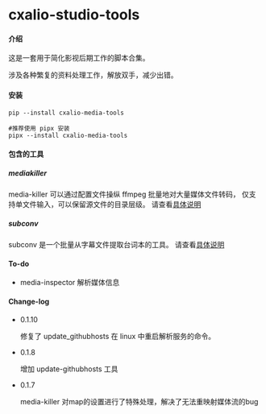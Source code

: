 # cxalio-studio-tools

#### 介绍

这是一套用于简化影视后期工作的脚本合集。

涉及各种繁复的资料处理工作，解放双手，减少出错。

#### 安装

```shell
pip --install cxalio-media-tools

#推荐使用 pipx 安装
pipx --install cxalio-media-tools
```

#### 包含的工具

##### mediakiller

media-killer 可以通过配置文件操纵 ffmpeg 批量地对大量媒体文件转码，
仅支持单文件输入，可以保留源文件的目录层级。
请查看[具体说明](media_killer/help.md)

##### subconv

subconv 是一个批量从字幕文件提取台词本的工具。
请查看[具体说明](src/sub_conv/help.md)

#### To-do

- media-inspector 解析媒体信息

#### Change-log

- 0.1.10

  修复了 update_githubhosts 在 linux 中重启解析服务的命令。

- 0.1.8

  增加 update-githubhosts 工具

- 0.1.7
  
  media-killer 对map的设置进行了特殊处理，解决了无法重映射媒体流的bug
